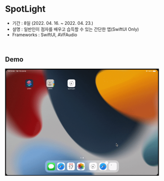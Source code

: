 # SpotLight

- 기간 : 8일 (2022. 04. 16. ~ 2022. 04. 23.)
- 설명 : 일반인이 점자를 배우고 습득할 수 있는 간단한 앱(SwiftUI Only)
- Frameworks : SwiftUI, AVFAudio 

<br>

## Demo

<img src="./imageFiles/01.gif">
